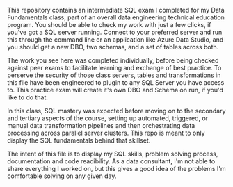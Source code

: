This repository contains an intermediate SQL exam I completed for my Data Fundamentals class, part of an overall data engineering technical education program. You should be able to check my work with just a few clicks, if you've got a SQL server running. Connect to your preferred server and run this through the command line or an application like Azure Data Studio, and you should get a new DBO, two schemas, and a set of tables across both. 

The work you see here was completed individually, before being checked against peer exams to facilitate learning and exchange of best practice. To perserve the security of those class servers, tables and transformations in this file have been engineered to plugin to any SQL Server you have access to. This practice exam will create it's own DBO and Schema on run, if you'd like to do that.

In this class, SQL mastery was expected before moving on to the secondary and tertiary aspects of the course, setting up automated, triggered, or manual data transformation pipelines and then orchestrating data processing across parallel server clusters. This repo is meant to only display the SQL fundamentals behind that skillset.

The intent of this file is to display my SQL skills, problem solving process, documentation and code readibility. As a data consultant, I'm not able to share everything I worked on, but this gives a good idea of the problems I'm comfortable solving on any given day. 
